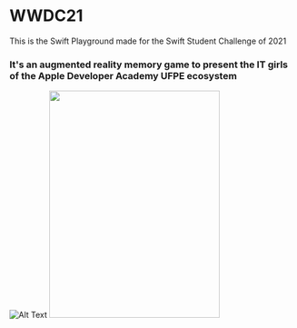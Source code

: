 # WWDC21
This is the Swift Playground made for the Swift Student Challenge of 2021

### It's an augmented reality memory game to present the IT girls of the Apple Developer Academy UFPE ecosystem

![Alt Text](https://media1.giphy.com/media/m7gAkCbhooT9qgBSH0/giphy.gif?cid=790b761145eaae197e0d044038a9a5dbc284a5496569ca7d&rid=giphy.gif&ct=g) <img src="https://github.com/elainecruz/WWDC21/blob/main/Captura%20de%20Tela%202021-04-30%20às%2012.05.56.png" width="300" height="400" />

